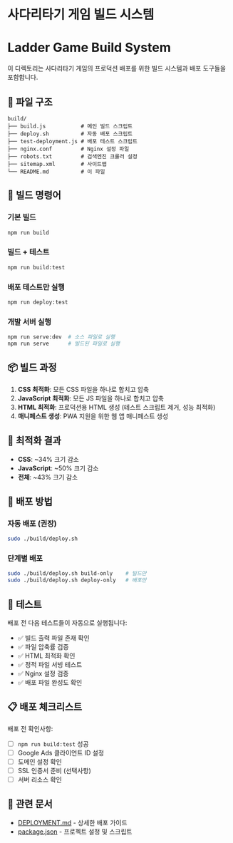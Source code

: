# 사다리타기 게임 빌드 시스템
# Ladder Game Build System

이 디렉토리는 사다리타기 게임의 프로덕션 배포를 위한 빌드 시스템과 배포 도구들을 포함합니다.

## 📁 파일 구조

```
build/
├── build.js           # 메인 빌드 스크립트
├── deploy.sh          # 자동 배포 스크립트
├── test-deployment.js # 배포 테스트 스크립트
├── nginx.conf         # Nginx 설정 파일
├── robots.txt         # 검색엔진 크롤러 설정
├── sitemap.xml        # 사이트맵
└── README.md          # 이 파일
```

## 🚀 빌드 명령어

### 기본 빌드
```bash
npm run build
```

### 빌드 + 테스트
```bash
npm run build:test
```

### 배포 테스트만 실행
```bash
npm run deploy:test
```

### 개발 서버 실행
```bash
npm run serve:dev  # 소스 파일로 실행
npm run serve      # 빌드된 파일로 실행
```

## 📦 빌드 과정

1. **CSS 최적화**: 모든 CSS 파일을 하나로 합치고 압축
2. **JavaScript 최적화**: 모든 JS 파일을 하나로 합치고 압축
3. **HTML 최적화**: 프로덕션용 HTML 생성 (테스트 스크립트 제거, 성능 최적화)
4. **매니페스트 생성**: PWA 지원을 위한 웹 앱 매니페스트 생성

## 🎯 최적화 결과

- **CSS**: ~34% 크기 감소
- **JavaScript**: ~50% 크기 감소
- **전체**: ~43% 크기 감소

## 🔧 배포 방법

### 자동 배포 (권장)
```bash
sudo ./build/deploy.sh
```

### 단계별 배포
```bash
sudo ./build/deploy.sh build-only    # 빌드만
sudo ./build/deploy.sh deploy-only   # 배포만
```

## 🧪 테스트

배포 전 다음 테스트들이 자동으로 실행됩니다:

- ✅ 빌드 출력 파일 존재 확인
- ✅ 파일 압축률 검증
- ✅ HTML 최적화 확인
- ✅ 정적 파일 서빙 테스트
- ✅ Nginx 설정 검증
- ✅ 배포 파일 완성도 확인

## 📋 배포 체크리스트

배포 전 확인사항:

- [ ] `npm run build:test` 성공
- [ ] Google Ads 클라이언트 ID 설정
- [ ] 도메인 설정 확인
- [ ] SSL 인증서 준비 (선택사항)
- [ ] 서버 리소스 확인

## 🔗 관련 문서

- [DEPLOYMENT.md](../DEPLOYMENT.md) - 상세한 배포 가이드
- [package.json](../package.json) - 프로젝트 설정 및 스크립트